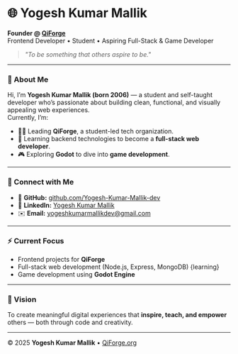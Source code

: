 # 🌐 Yogesh Kumar Mallik

**Founder @ [QiForge](https://qiforge.org)**  
Frontend Developer • Student • Aspiring Full-Stack & Game Developer  

> _"To be something that others aspire to be."_  

---

### 👋 About Me
Hi, I’m **Yogesh Kumar Mallik (born 2006)** — a student and self-taught developer who’s passionate about building clean, functional, and visually appealing web experiences.  
Currently, I’m:
- 👨‍💻 Leading **QiForge**, a student-led tech organization.  
- 🌱 Learning backend technologies to become a **full-stack web developer**.  
- 🎮 Exploring **Godot** to dive into **game development**.  

---

### 🔗 Connect with Me
- 🐙 **GitHub:** [github.com/Yogesh-Kumar-Mallik-dev](https://github.com/Yogesh-Kumar-Mallik-dev)  
- 💼 **LinkedIn:** [Yogesh Kumar Mallik](https://www.linkedin.com/in/yogesh-kumar-mallik-060895390)  
- ✉️ **Email:** [yogeshkumarmallikdev@gmail.com](mailto:yogeshkumarmallikdev@gmail.com)  

---

### ⚡ Current Focus
- Frontend projects for **QiForge**  
- Full-stack web development (Node.js, Express, MongoDB)  {learning}
- Game development using **Godot Engine**  

---

### 🧭 Vision
To create meaningful digital experiences that **inspire, teach, and empower** others — both through code and creativity.

---

© 2025 **Yogesh Kumar Mallik** • [QiForge.org](https://qiforge.org)
